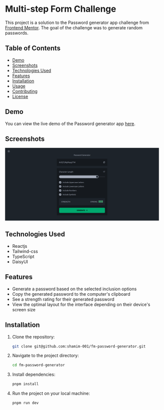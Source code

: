 # Multi-step Form Challenge

This project is a solution to the Password generator app challenge from [Frontend Mentor](https://www.frontendmentor.io/challenges/password-generator-app-Mr8CLycqjh). The goal of the challenge was to generate random passwords.

## Table of Contents

- [Demo](#demo)
- [Screenshots](#screenshots)
- [Technologies Used](#technologies-used)
- [Features](#features)
- [Installation](#installation)
- [Usage](#usage)
- [Contributing](#contributing)
- [License](#license)

## Demo

You can view the live demo of the Password generator app [here](https://fm-password-generator-mu.vercel.app/).

## Screenshots

![Password generator](image.png)

## Technologies Used

- Reactjs
- Tailwind-css
- TypeScript
- DaisyUI

## Features

- Generate a password based on the selected inclusion options
- Copy the generated password to the computer's clipboard
- See a strength rating for their generated password
- View the optimal layout for the interface depending on their device's screen size

## Installation

1. Clone the repository:

   ```bash
   git clone git@github.com:shamim-001/fm-password-generator.git
   ```

2. Navigate to the project directory:

   ```bash
   cd fm-password-generator
   ```

3. Install dependencies:

   ```bash
   pnpm install
   ```

4. Run the project on your local machine:

   ```bash
   pnpm run dev
   ```
